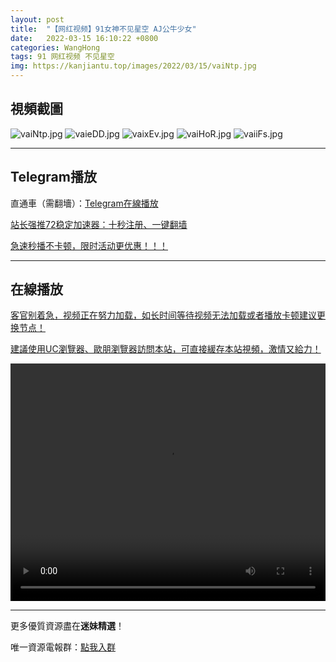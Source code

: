 ```yaml
---
layout: post
title:  "【网红视频】91女神不见星空 AJ公牛少女"
date:   2022-03-15 16:10:22 +0800
categories: WangHong
tags: 91 网红视频 不见星空
img: https://kanjiantu.top/images/2022/03/15/vaiNtp.jpg
---
```



## 視頻截圖

![vaiNtp.jpg](https://kanjiantu.top/images/2022/03/15/vaiNtp.jpg)
![vaieDD.jpg](https://kanjiantu.top/images/2022/03/15/vaieDD.jpg)
![vaixEv.jpg](https://kanjiantu.top/images/2022/03/15/vaixEv.jpg)
![vaiHoR.jpg](https://kanjiantu.top/images/2022/03/15/vaiHoR.jpg)
![vaiiFs.jpg](https://kanjiantu.top/images/2022/03/15/vaiiFs.jpg)

* * *
## Telegram播放

直通車（需翻墻）：[Telegram在線播放](https://t.me/mimeijingxuan/43)

<u>站长强推72稳定加速器：[十秒注册、一键翻墙](https://www.mimei.blog/skip/vpn.html) </u>


<u>急速秒播不卡顿，限时活动更优惠！！！</u>
* * *
## 在線播放
<u>客官别着急，视频正在努力加载，如长时间等待视频无法加载或者播放卡顿建议更换节点！</u>

<u>建議使用UC瀏覽器、歐朋瀏覽器訪問本站，可直接緩存本站視頻，激情又給力！</u>
<center><video src="https://cdn.publer.io/uploads/videos/62449532db2797794f146c59/874a19f53621984039344447e2117571.mp4" width="100%" height="380px"  controls="controls"></video></center>

* * *
更多優質資源盡在**迷妹精選**！

唯一資源電報群：[點我入群](https://t.me/mimeijingxuan)


